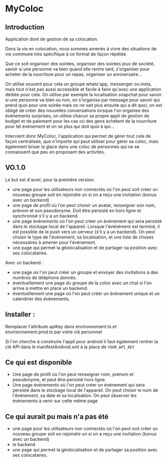 # MyColoc

## Introduction

Application dont de gestion de sa colocation.

Dans la vie en colocation, nous sommes amenés à vivre des situations de vie commune très spécifique à ce format de façon répétée.

Que ce soit organiser des soirées, organiser des soirées jeux de société, savoir si une personne va bien quand elle rentre tard, s'organiser pour acheter de la nourriture pour un repas, organiser un anniversaire...

On utilise souvent pour cela un groupe whats'app, messenger ou insta, mais tout n'est pas aussi accessible et facile à faire qu'avec une application dédiée pour cela. On utilise par exemple la localisation snapchat pour savoir si une personne va bien ou non, on s'organise par message pour savoir qui prend quoi pour une soirée mais on ne sait plus ensuite qui a dit quoi, on est obligé de créer des nouvelles conversations lorsque l'on organise des événements surprises, on utilise chacun sa propre appli de gestion de budget et de paiement pour les cas où des gens achètent de la nourriture pour tel événement et on se plus qui doit quoi à qui...

Intervient donc MyColoc, l'application qui permet de gérer tout cela de façon centralisée, que n'importe qui peut utiliser pour gérer sa coloc, mais également briser la glace dans une coloc de personnes qui ne se connaissent que peu en proposant des activités.

## VO.1.0

Le but est d'avoir, pour la première version:
 * une page pour les utilisateurs non connectés où l'on peut soit créer un nouveau groupe soit en rejoindre un si on a reçu une invitation (bonus avec un backend)
 * une page de profil où l'on peut choisir un avatar, renseigner son nom, prénom et son pseudonyme. Doit être persisté en hors ligne et synchronisé s'il y a un backend.
 * une page événements où l'on peut créer un événement qui sera persisté dans le stockage local de l'appareil. Lorsque l'événément est terminé, il est possible de le push vers un serveur (s'il y a un backend). On peut choisir le type de l'événement, sa localisation, et une liste de choses nécessaires à amener pour l'événement.
 * une page qui permet la géolocalisation et de partager sa position avec ses colocataires.

Avec un backend :
 * une page où l'on peut créer un groupe et envoyer des invitations à des numéros de téléphone donnés.
 * éventuellement une page du groupe de la coloc avec un chat si l'on arrive à mettre en place un backend.
 * éventuellement une page où l'on peut créer un événement unique et un calendrier des événements.

## Installer : 

Remplacer l'attribute apiKey dans environnement.ts et envirionnement.prod.ts par votre clé personnel

Si l'on cherche à construire l'appli pour android il faut également rentrer la clé API dans le manifestAndroid.xml à la place de `YOUR_API_KEY`

## Ce qui est disponible

 * Une page de profil où l'on peut renseigner nom, prénom et pseudonyme, et peut être persisté hors ligne.
 * Une page événements où l'on peut créer un événement qui sera persisté dans le stockage local de l'appareil. On peut choisir le nom de l'événement, sa date et sa localisation. On peut observer les événements à venir sur cette même page

 ## Ce qui aurait pu mais n'a pas été
 * une page pour les utilisateurs non connectés où l'on peut soit créer un nouveau groupe soit en rejoindre un si on a reçu une invitation (bonus avec un backend)
 * le backend
 * une page qui permet la géolocalisation et de partager sa position avec ses colocataires.
